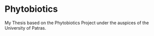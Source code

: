 # Phytobiotics

My Thesis based on the Phytobiotics Project under the auspices of the University of Patras.
